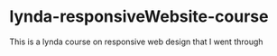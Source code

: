 # lynda-responsiveWebsite-course

This is a lynda course on responsive web design that I went through
